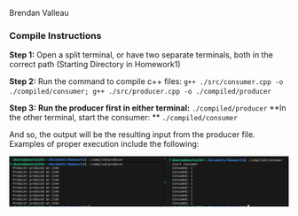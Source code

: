 Brendan Valleau



 ### Compile Instructions

**Step 1:** Open a split terminal, or have two separate terminals, both in the correct path (Starting Directory in Homework1) 

**Step 2:** Run the command to compile c++ files: 
`g++ ./src/consumer.cpp -o ./compiled/consumer; g++ ./src/producer.cpp -o ./compiled/producer`
 
 **Step 3:** 
 **Run the producer first in either terminal:**
  `./compiled/producer`
 **In the other terminal, start the consumer: **
 `./compiled/consumer`

And so, the output will be the resulting input from the producer file. Examples of proper execution include the following:

![Example](./files/image.png)